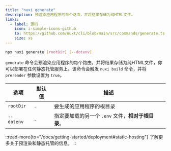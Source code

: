 ```yaml
---
title: "nuxi generate"
description: 预渲染应用程序的每个路由，并将结果存储为纯HTML文件。
links:
  - label: 源码
    icon: i-simple-icons-github
    to: https://github.com/nuxt/cli/blob/main/src/commands/generate.ts
    size: xs
---
```


```bash [终端]
npx nuxi generate [rootDir] [--dotenv]
```

`generate` 命令会预渲染应用程序的每个路由，并将结果存储为纯HTML文件，你可以部署在任何静态托管服务上。该命令会触发 `nuxi build` 命令，并将 `prerender` 参数设置为 `true`。

选项        | 默认值          | 描述
-------------------------|-----------------|------------------
`rootDir` | `.` | 要生成的应用程序的根目录
`--dotenv` | `.` | 指定要加载的另一个 `.env` 文件，**相对于根目录**。

::read-more{to="/docs/getting-started/deployment#static-hosting"}
了解更多关于预渲染和静态托管的信息。
::
